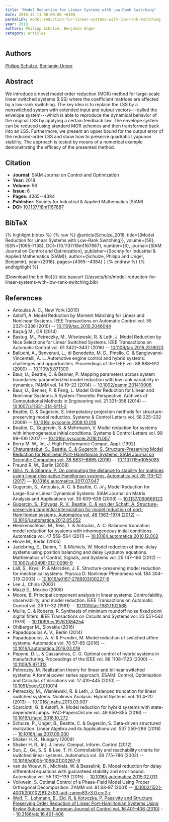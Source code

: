 ```yaml
---
title: "Model Reduction for Linear Systems with Low-Rank Switching"
date: 2018-12-11 00:00:00 +0100
permalink: model-reduction-for-linear-systems-with-low-rank-switching
year: 2018
authors: Philipp Schulze, Benjamin Unger
category: articles
---
```

 
## Authors
[Philipp Schulze](authors/philipp-schulze), [Benjamin Unger](authors/benjamin-unger)
 
## Abstract
We introduce a novel model order reduction (MOR) method for large-scale linear switched systems (LSS) where the coefficient matrices are affected by a low-rank switching. The key idea is to replace the LSS by a nonswitched system with extended input and output vectors---called the envelope system---which is able to reproduce the dynamical behavior of the original LSS by applying a certain feedback law. The envelope system can be reduced using standard MOR schemes and then transformed back into an LSS. Furthermore, we present an upper bound for the output error of the reduced-order LSS and show how to preserve quadratic Lyapunov stability. The approach is tested by means of a numerical example demonstrating the efficacy of the presented method.
 
## Citation
- **Journal:** SIAM Journal on Control and Optimization
- **Year:** 2018
- **Volume:** 56
- **Issue:** 6
- **Pages:** 4365--4384
- **Publisher:** Society for Industrial & Applied Mathematics (SIAM)
- **DOI:** [10.1137/18m1167887](https://doi.org/10.1137/18m1167887)
 
## BibTeX
{% highlight bibtex %}
{% raw %}
@article{Schulze_2018,
  title={{Model Reduction for Linear Systems with Low-Rank Switching}},
  volume={56},
  ISSN={1095-7138},
  DOI={10.1137/18m1167887},
  number={6},
  journal={SIAM Journal on Control and Optimization},
  publisher={Society for Industrial & Applied Mathematics (SIAM)},
  author={Schulze, Philipp and Unger, Benjamin},
  year={2018},
  pages={4365--4384}
}
{% endraw %}
{% endhighlight %}
 
[Download the bib file]({{ site.baseurl }}/assets/bib/model-reduction-for-linear-systems-with-low-rank-switching.bib)
 
## References
- Antoulas A. C., New York (2010)
- Astolfi, A. Model Reduction by Moment Matching for Linear and Nonlinear Systems. IEEE Transactions on Automatic Control vol. 55 2321–2336 (2010) -- [10.1109/tac.2010.2046044](https://doi.org/10.1109/tac.2010.2046044)
- Baştuğ M., OR (2014)
- Bastug, M., Petreczky, M., Wisniewski, R. & Leth, J. Model Reduction by Nice Selections for Linear Switched Systems. IEEE Transactions on Automatic Control vol. 61 3422–3437 (2016) -- [10.1109/tac.2016.2518023](https://doi.org/10.1109/tac.2016.2518023)
- Balluchi, A., Benvenuti, L., di Benedetto, M. D., Pinello, C. & Sangiovanni-Vincentelli, A. L. Automotive engine control and hybrid systems: challenges and opportunities. Proceedings of the IEEE vol. 88 888–912 (2000) -- [10.1109/5.871300](https://doi.org/10.1109/5.871300)
- Baur, U., Beattie, C. & Benner, P. Mapping parameters across system boundaries: parameterized model reduction with low rank variability in dynamics. PAMM vol. 14 19–22 (2014) -- [10.1002/pamm.201410006](https://doi.org/10.1002/pamm.201410006)
- Baur, U., Benner, P. & Feng, L. Model Order Reduction for Linear and Nonlinear Systems: A System-Theoretic Perspective. Archives of Computational Methods in Engineering vol. 21 331–358 (2014) -- [10.1007/s11831-014-9111-2](https://doi.org/10.1007/s11831-014-9111-2)
- Beattie, C. & Gugercin, S. Interpolatory projection methods for structure-preserving model reduction. Systems &amp; Control Letters vol. 58 225–232 (2009) -- [10.1016/j.sysconle.2008.10.016](https://doi.org/10.1016/j.sysconle.2008.10.016)
- Beattie, C., Gugercin, S. & Mehrmann, V. Model reduction for systems with inhomogeneous initial conditions. Systems &amp; Control Letters vol. 99 99–106 (2017) -- [10.1016/j.sysconle.2016.11.007](https://doi.org/10.1016/j.sysconle.2016.11.007)
- Berry M. W., Int. J. High Performance Comput. Appl. (1992)
- [Chaturantabut, S., Beattie, C. & Gugercin, S. Structure-Preserving Model Reduction for Nonlinear Port-Hamiltonian Systems. SIAM Journal on Scientific Computing vol. 38 B837–B865 (2016)](structure-preserving-model-reduction-for-nonlinear-port-hamiltonian-systems) -- [10.1137/15m1055085](https://doi.org/10.1137/15m1055085)
- Freund R. W., Berlin (2008)
- [Gillis, N. & Sharma, P. On computing the distance to stability for matrices using linear dissipative Hamiltonian systems. Automatica vol. 85 113–121 (2017)](on-computing-the-distance-to-stability-for-matrices-using-linear-dissipative-hamiltonian-systems) -- [10.1016/j.automatica.2017.07.047](https://doi.org/10.1016/j.automatica.2017.07.047)
- Gugercin, S., Antoulas, A. C. & Beattie, C. $\mathcal{H}_2$ Model Reduction for Large-Scale Linear Dynamical Systems. SIAM Journal on Matrix Analysis and Applications vol. 30 609–638 (2008) -- [10.1137/060666123](https://doi.org/10.1137/060666123)
- [Gugercin, S., Polyuga, R. V., Beattie, C. & van der Schaft, A. Structure-preserving tangential interpolation for model reduction of port-Hamiltonian systems. Automatica vol. 48 1963–1974 (2012)](structure-preserving-tangential-interpolation-for-model-reduction-of-port-hamiltonian-systems) -- [10.1016/j.automatica.2012.05.052](https://doi.org/10.1016/j.automatica.2012.05.052)
- Heinkenschloss, M., Reis, T. & Antoulas, A. C. Balanced truncation model reduction for systems with inhomogeneous initial conditions. Automatica vol. 47 559–564 (2011) -- [10.1016/j.automatica.2010.12.002](https://doi.org/10.1016/j.automatica.2010.12.002)
- Hinze M., Berlin (2005)
- Jarlebring, E., Damm, T. & Michiels, W. Model reduction of time-delay systems using position balancing and delay Lyapunov equations. Mathematics of Control, Signals, and Systems vol. 25 147–166 (2012) -- [10.1007/s00498-012-0096-9](https://doi.org/10.1007/s00498-012-0096-9)
- Lall, S., Krysl, P. & Marsden, J. E. Structure-preserving model reduction for mechanical systems. Physica D: Nonlinear Phenomena vol. 184 304–318 (2003) -- [10.1016/s0167-2789(03)00227-6](https://doi.org/10.1016/s0167-2789(03)00227-6)
- Lee J., China (2003)
- Mazzi E., Mexico (2008)
- Moore, B. Principal component analysis in linear systems: Controllability, observability, and model reduction. IEEE Transactions on Automatic Control vol. 26 17–32 (1981) -- [10.1109/tac.1981.1102568](https://doi.org/10.1109/tac.1981.1102568)
- Mullis, C. & Roberts, R. Synthesis of minimum roundoff noise fixed point digital filters. IEEE Transactions on Circuits and Systems vol. 23 551–562 (1976) -- [10.1109/tcs.1976.1084254](https://doi.org/10.1109/tcs.1976.1084254)
- Ohlberger M., Slovakia (2016)
- Papadopoulos A. V., Berlin (2014)
- Papadopoulos, A. V. & Prandini, M. Model reduction of switched affine systems. Automatica vol. 70 57–65 (2016) -- [10.1016/j.automatica.2016.03.019](https://doi.org/10.1016/j.automatica.2016.03.019)
- Pepyne, D. L. & Cassandras, C. G. Optimal control of hybrid systems in manufacturing. Proceedings of the IEEE vol. 88 1108–1123 (2000) -- [10.1109/5.871312](https://doi.org/10.1109/5.871312)
- Petreczky, M. Realization theory for linear and bilinear switched systems: A formal power series approach. ESAIM: Control, Optimisation and Calculus of Variations vol. 17 410–445 (2010) -- [10.1051/cocv/2010014](https://doi.org/10.1051/cocv/2010014)
- Petreczky, M., Wisniewski, R. & Leth, J. Balanced truncation for linear switched systems. Nonlinear Analysis: Hybrid Systems vol. 10 4–20 (2013) -- [10.1016/j.nahs.2013.03.007](https://doi.org/10.1016/j.nahs.2013.03.007)
- Scarciotti, G. & Astolfi, A. Model reduction for hybrid systems with state-dependent jumps. IFAC-PapersOnLine vol. 49 850–855 (2016) -- [10.1016/j.ifacol.2016.10.272](https://doi.org/10.1016/j.ifacol.2016.10.272)
- Schulze, P., Unger, B., Beattie, C. & Gugercin, S. Data-driven structured realization. Linear Algebra and its Applications vol. 537 250–286 (2018) -- [10.1016/j.laa.2017.09.030](https://doi.org/10.1016/j.laa.2017.09.030)
- Shaker H. R., Hungary (2009)
- Shaker H. R., Int. J. Innov. Comput. Inform. Control (2012)
- Sun, Z., Ge, S. S. & Lee, T. H. Controllability and reachability criteria for switched linear systems. Automatica vol. 38 775–786 (2002) -- [10.1016/s0005-1098(01)00267-9](https://doi.org/10.1016/s0005-1098(01)00267-9)
- van de Wouw, N., Michiels, W. & Besselink, B. Model reduction for delay differential equations with guaranteed stability and error bound. Automatica vol. 55 132–139 (2015) -- [10.1016/j.automatica.2015.02.031](https://doi.org/10.1016/j.automatica.2015.02.031)
- Volkwein, S. Optimal Control of a Phase-Field Model Using Proper Orthogonal Decomposition. ZAMM vol. 81 83–97 (2001) -- [10.1002/1521-4001(200102)81:2<83::aid-zamm83>3.0.co;2-r](https://doi.org/10.1002/1521-4001(200102)81:2<83::aid-zamm83>3.0.co;2-r)
- [Wolf, T., Lohmann, B., Eid, R. & Kotyczka, P. Passivity and Structure Preserving Order Reduction of Linear Port-Hamiltonian Systems Using Krylov Subspaces. European Journal of Control vol. 16 401–406 (2010)](passivity-and-structure-preserving-order-reduction-of-linear-port-hamiltonian-systems-using-krylov-subspaces) -- [10.3166/ejc.16.401-406](https://doi.org/10.3166/ejc.16.401-406)

